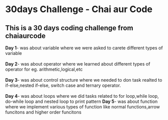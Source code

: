 # 30days Challenge - Chai aur Code

## This is a 30 days coding challenge from chaiaurcode

<b>Day 1</b>- was about variable where we were asked to carete different types of variable <br/><br/>
<b>Day 2</b>- was about operator where we learned about different types of operator for eg. arithmetic,logical,etc <br/><br/>
<b>Day 3</b>- was about control structure where we needed to don task realted to if-else,nested if-else, switch case and ternary operator. <br/><br/>
<b>Day 4</b>- was about loops where we did tasks related to for loop,while loop, do-while loop and nested loop to print pattern
<b>Day 5</b>- was about function where we implement various types of function like normal functions,arrow funcitons and higher order funcitons
